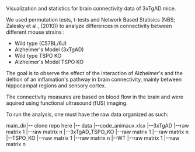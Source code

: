 Visualization and statistics for brain connectivity data of 3xTgAD mice. 

We used permutation tests, t-tests and  Network Based Statisics (NBS; Zalesky et al., (2010)) to analyze differences in connectivity between different mouse strains :
- Wild type (C57BL/6J)
- Alzheimer's Model (3xTgAD)
- Wild type TSPO KO
- Alzheimer's Model TSPO KO

The goal is to observe the effect of the interaction of Alzheimer's and the deltion of an inflamation's pathway in brain connectivity, mainly between hippocampal regions and sensory cortex. 

The connectivity measures are based on blood flow in the brain and were aquired using functional ultrasound (fUS) imaging.

To run the analysis, one must have the raw data organized as such: 

main_dir|-- clone repo here
        |-- data
                |--code_animaux.xlsx
                |--3xTgAD
                    |--raw matrix 1
                    |--raw matrix n
                |--3xTgAD_TSPO_KO
                    |--raw matrix 1
                    |--raw matrix n
                |--TSPO_KO
                    |--raw matrix 1
                    |--raw matrix n
                |--WT
                    |--raw matrix 1
                    |--raw matrix n